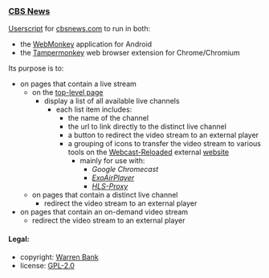 ### [CBS News](https://github.com/warren-bank/crx-CBS-News/tree/webmonkey-userscript/es5)

[Userscript](https://github.com/warren-bank/crx-CBS-News/raw/webmonkey-userscript/es5/webmonkey-userscript/CBS-News.user.js) for [cbsnews.com](https://cbsnews.com/) to run in both:
* the [WebMonkey](https://github.com/warren-bank/Android-WebMonkey) application for Android
* the [Tampermonkey](https://chrome.google.com/webstore/detail/tampermonkey/dhdgffkkebhmkfjojejmpbldmpobfkfo) web browser extension for Chrome/Chromium

Its purpose is to:
* on pages that contain a live stream
  - on the [top-level page](https://cbsnews.com/live/)
    * display a list of all available live channels
      - each list item includes:
        * the name of the channel
        * the url to link directly to the distinct live channel
        * a button to redirect the video stream to an external player
        * a grouping of icons to transfer the video stream to various tools on the [Webcast-Reloaded](https://github.com/warren-bank/crx-webcast-reloaded) external [website](https://warren-bank.github.io/crx-webcast-reloaded/external_website/index.html)
          - mainly for use with:
            * _Google Chromecast_
            * [_ExoAirPlayer_](https://github.com/warren-bank/Android-ExoPlayer-AirPlay-Receiver)
            * [_HLS-Proxy_](https://github.com/warren-bank/HLS-Proxy)
  - on pages that contain a distinct live channel
    * redirect the video stream to an external player
* on pages that contain an on-demand video stream
  - redirect the video stream to an external player

#### Legal:

* copyright: [Warren Bank](https://github.com/warren-bank)
* license: [GPL-2.0](https://www.gnu.org/licenses/old-licenses/gpl-2.0.txt)
